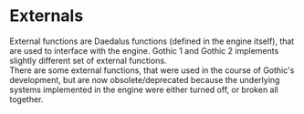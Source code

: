 # Externals
External functions are Daedalus functions (defined in the engine itself), that are used to interface with the engine. Gothic 1 and Gothic 2 implements slightly different set of external functions.  
There are some external functions, that were used in the course of Gothic's development, but are now obsolete/deprecated because the underlying systems implemented in the engine were either turned off, or broken all together.

